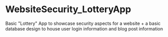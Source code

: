 # WebsiteSecurity_LotteryApp
Basic "Lottery" App to showcase security aspects for a website + a basic database design to house user login information and blog post information 
